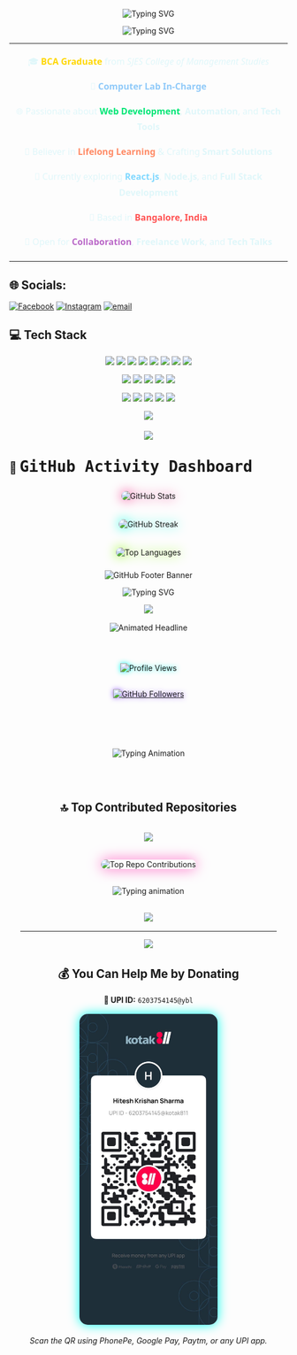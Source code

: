 <!-- 🎯 Animated Typing Heading -->
<p align="center">
  <img src="https://readme-typing-svg.herokuapp.com?font=Fira+Code&weight=700&size=26&pause=1000&color=00FEEF&center=true&vCenter=true&width=700&lines=👋+Hi%2C+I'm+Hitesh+Krishan+Sharma;💻+Tech+Lover+%7C+BCA+Graduate+%7C+Full+Stack+Learner;✨+Keep+Building+%7C+Keep+Growing!" alt="Typing SVG">
</p>

<p align="center">
  <img src="https://readme-typing-svg.herokuapp.com?font=Orbitron&weight=800&size=38&pause=1000&color=00FEEF&center=true&vCenter=true&width=900&lines=+Hitesh+Krishan+Sharma" alt="Typing SVG">
</p>







<!-- 🧠 Profile Summary -->
<table align="center" width="90%">
  <tr>
    <td align="center" style="font-size: 16px; font-family: 'Segoe UI', sans-serif; color: #e0f7fa; line-height: 1.8;">
      <p>🎓 <strong style="color:#FFD700;">BCA Graduate</strong> from <i>SJES College of Management Studies</i></p>
      <p>💼 <strong style="color:#90CAF9;">Computer Lab In-Charge</strong></p>
      <p>🌐 Passionate about <strong style="color:#00E676;">Web Development</strong>, <strong>Automation</strong>, and <strong>Tech Tools</strong></p>
      <p>🧠 Believer in <strong style="color:#FF8A65;">Lifelong Learning</strong> & Crafting <strong>Smart Solutions</strong></p>
      <p>🌱 Currently exploring <strong style="color:#80D8FF;">React.js</strong>, <strong>Node.js</strong>, and <strong>Full Stack Development</strong></p>
      <p>📍 Based in <strong style="color:#FF5252;">Bangalore, India</strong></p>
      <p>🤝 Open for <strong style="color:#BA68C8;">Collaboration</strong>, <strong>Freelance Work</strong>, and <strong>Tech Talks</strong></p>
    </td>
  </tr>
</table>






## 🌐 Socials:
[![Facebook](https://img.shields.io/badge/Facebook-%231877F2.svg?logo=Facebook&logoColor=white)](https://facebook.com/hiteshkrsharma) [![Instagram](https://img.shields.io/badge/Instagram-%23E4405F.svg?logo=Instagram&logoColor=white)](https://instagram.com/hiteshkrsharma) [![email](https://img.shields.io/badge/Email-D14836?logo=gmail&logoColor=white)](mailto:Hiteshkrishansharma@gmail.com) 



<!-- 💻 Tech Stack Starts Here -->
## 💻 Tech Stack

<p align="center">
  <img src="https://img.shields.io/badge/C-%2300599C?style=for-the-badge&logo=c&logoColor=white"/>
  <img src="https://img.shields.io/badge/C++-%2300599C?style=for-the-badge&logo=c%2B%2B&logoColor=white"/>
  <img src="https://img.shields.io/badge/Java-%23ED8B00?style=for-the-badge&logo=java&logoColor=white"/>
  <img src="https://img.shields.io/badge/Python-%233776AB?style=for-the-badge&logo=python&logoColor=yellow"/>
  <img src="https://img.shields.io/badge/JavaScript-%23F7DF1E?style=for-the-badge&logo=javascript&logoColor=black"/>
  <img src="https://img.shields.io/badge/HTML5-%23E34F26?style=for-the-badge&logo=html5&logoColor=white"/>
  <img src="https://img.shields.io/badge/CSS3-%231572B6?style=for-the-badge&logo=css3&logoColor=white"/>
  <img src="https://img.shields.io/badge/PHP-%23777BB4?style=for-the-badge&logo=php&logoColor=white"/>
</p>

<p align="center">
  <img src="https://img.shields.io/badge/React-%2320232a?style=for-the-badge&logo=react&logoColor=%2361DAFB"/>
  <img src="https://img.shields.io/badge/Node.js-%23339933?style=for-the-badge&logo=node.js&logoColor=white"/>
  <img src="https://img.shields.io/badge/Django-%23092E20?style=for-the-badge&logo=django&logoColor=white"/>
  <img src="https://img.shields.io/badge/.NET-%235C2D91?style=for-the-badge&logo=dotnet&logoColor=white"/>
  <img src="https://img.shields.io/badge/Angular-%23DD0031?style=for-the-badge&logo=angular&logoColor=white"/>
</p>

<p align="center">
  <img src="https://img.shields.io/badge/Docker-%230db7ed?style=for-the-badge&logo=docker&logoColor=white"/>
  <img src="https://img.shields.io/badge/Git-%23F05033?style=for-the-badge&logo=git&logoColor=white"/>
  <img src="https://img.shields.io/badge/GitHub-%23121011?style=for-the-badge&logo=github&logoColor=white"/>
  <img src="https://img.shields.io/badge/MySQL-%2300f?style=for-the-badge&logo=mysql&logoColor=white"/>
  <img src="https://img.shields.io/badge/MongoDB-%234ea94b?style=for-the-badge&logo=mongodb&logoColor=white"/>
</p>

 



<!-- Snake Game Repo View -->

<div align="center">
  <img src="https://readme-typing-svg.herokuapp.com?font=Fira+Code&size=24&duration=3000&pause=1000&color=0AFFEF&center=true&vCenter=true&width=700&height=45&lines=👨‍💻+while(true)+%7B+code();+%7D;💻+console.log('Hello+World!');🚀+BCA+Final+Year+Student;🔥+Hitesh+Krishan+Sharma+Coding+Life;🧠+Eat+Sleep+Code+Repeat" />
  <br><br>
  <img src="https://capsule-render.vercel.app/api?type=waving&color=0affef&height=100&section=footer&text=Hitesh's%20Dev%20World&fontSize=24&fontAlign=40&fontColor=ffffff" />
</div>


## 🚀 <span style="font-family:'Fira Code', monospace; font-size: 28px;">GitHub Activity Dashboard</span>

<div align="center">

  <!-- 🧮 GitHub Stats (Radical Theme + Glow) -->
  <img 
    src="https://github-readme-stats.vercel.app/api?username=hiteshkrsharma&show_icons=true&theme=radical&include_all_commits=true&count_private=true&hide_border=false" 
    alt="GitHub Stats" 
    style="margin: 10px; border-radius: 15px; filter: drop-shadow(0 0 10px #f72585);" />

  <!-- 🔥 GitHub Streak Stats -->
  <img 
    src="https://streak-stats.demolab.com?user=hiteshkrsharma&theme=matrix&hide_border=false&ring=00ffe0&fire=ff007f&currStreakLabel=00ffe0" 
    alt="GitHub Streak" 
    style="margin: 10px; border-radius: 15px; filter: drop-shadow(0 0 10px #00ffe0);" />

  <!-- 🎨 Language Usage Card -->
  <img 
    src="https://github-readme-stats.vercel.app/api/top-langs/?username=hiteshkrsharma&layout=compact&langs_count=8&theme=vision-friendly-dark&hide_border=false&card_width=450" 
    alt="Top Languages" 
    style="margin: 10px; border-radius: 15px; filter: drop-shadow(0 0 10px #89fc00);" />

<!-- 🚀 Modern Waving Footer Banner -->
<img 
  src="https://capsule-render.vercel.app/api?type=waving&color=4facfe,00f2fe,43e97b,38f9d7&height=110&section=footer&text=🚀%20Code%20Hard%20|%20Build%20Smart%20|%20Stay%20Awesome!%20✨&fontAlign=50&fontColor=ffffff&fontSize=24" 
  alt="GitHub Footer Banner" />





<!-- 🏆 Animated Heading -->
<p align="center">
  <img src="https://readme-typing-svg.demolab.com?font=Fira+Code&size=25&pause=1000&color=FA3C64&center=true&vCenter=true&width=600&lines=%F0%9F%8F%86%20GitHub%20Trophies;%F0%9F%94%A5%20Achievements%20Unleashed!;%E2%AD%90%20Keep%20Pushing%20Your%20Limits!" alt="Typing SVG">
</p>


<!-- 🏆 GitHub Trophies -->
<p align="center">
  <img src="https://github-profile-trophy.vercel.app/?username=hiteshkrsharma&theme=discord&no-frame=false&no-bg=false&margin-w=15&title=MultiLanguage,Commit,Stars,Followers,Repositories,PullRequest,Issues" />
</p>


<!-- 🌐 GitHub Network Stats - Headline Style Animation -->
<p align="center">
  <img src="https://readme-typing-svg.herokuapp.com?font=Fira+Code&weight=600&size=28&pause=1000&color=FF6EC7&center=true&vCenter=true&width=700&lines=🌐+GitHub+Network+Stats" alt="Animated Headline">
</p>



<div align="center" style="padding: 20px;">

  <!-- ✨ Profile Visitors Badge (Neon Glow Style) -->
  <img 
    src="https://komarev.com/ghpvc/?username=hiteshkrsharma&label=👁️+Visitors&color=0affef&style=for-the-badge" 
    alt="Profile Views" 
    style="margin: 8px; filter: drop-shadow(0 0 5px #0affef);" />

  <!-- 🙌 Followers Badge (Clickable, Glowing) -->
  <a href="https://github.com/hiteshkrsharma?tab=followers" target="_blank">
    <img 
      src="https://img.shields.io/badge/🙌%20Followers-Join%20The%20Journey-blueviolet?style=for-the-badge&logo=github" 
      alt="GitHub Followers"
      style="margin: 8px; filter: drop-shadow(0 0 5px #9F6EFF);" />
  </a>

  <br><br>

  <!-- 💻 Animated Typing Text (Motivational & Dev-centric) -->
  <img 
    src="https://readme-typing-svg.herokuapp.com?font=Fira+Code&size=24&pause=1000&color=00FEEF&width=700&center=true&vCenter=true&lines=🔥+Code.+Create.+Conquer.;💡+Keep+Learning%2C+Keep+Building.;🚀+Developer+By+Passion%2C+Problem+Solver+By+Choice.;🎯+Follow+For+More+Tech+Vibes!" 
    alt="Typing Animation" 
    style="margin-top: 20px;" />

  <br><br>

 



## 🔝 Top Contributed Repositories

<h2 align="center">
  <img src="https://img.shields.io/badge/-🔥%20My%20Top%20Repositories%20🔥-black?style=for-the-badge&logo=github&logoColor=white&color=FF6EC7">
</h2>

<div align="center">
  <img 
    src="https://github-contributor-stats.vercel.app/api?username=hiteshkrsharma&limit=5&theme=tokyonight&combine_all_yearly_contributions=true" 
    alt="Top Repo Contributions"
    style="border-radius: 12px; box-shadow: 0 0 25px #ff6ec7; margin-top: 10px;"
  />
  <br><br>

  <img 
    src="https://readme-typing-svg.herokuapp.com?font=Fira+Code&size=22&duration=4000&pause=1000&color=F72585&center=true&vCenter=true&width=600&height=40&lines=👨‍💻+Built+with+Passion+and+Persistence;🧠+Learning.+Coding.+Improving.;🚀+From+BCA+to+Beyond!"
    alt="Typing animation"
  />

  <br>

  <img src="https://capsule-render.vercel.app/api?type=rect&color=gradient&height=80&section=footer&text=🚀%20Consistency%20is%20the%20real%20Flex%20👨‍💻&fontColor=ffffff&fontSize=22&animation=twinkling" />
</div>

---
[![](https://visitcount.itsvg.in/api?id=hiteshkrsharma&icon=0&color=0)](https://visitcount.itsvg.in)

## 💰 You Can Help Me by Donating

<p align="center">
  <strong>📲 UPI ID:</strong> <code>6203754145@ybl</code>  
  <br><br>
  <img src="https://github.com/hiteshkrsharma/hiteshkrsharma/blob/main/upi_qr.jpg?raw=true" alt="UPI QR Code" width="250" style="border-radius: 15px; box-shadow: 0 0 20px #00ffee;" />
  <br><br>
  <em>Scan the QR using PhonePe, Google Pay, Paytm, or any UPI app.</em>
</p>



  
<!-- Proudly created with GPRM ( https://gprm.itsvg.in ) -->
